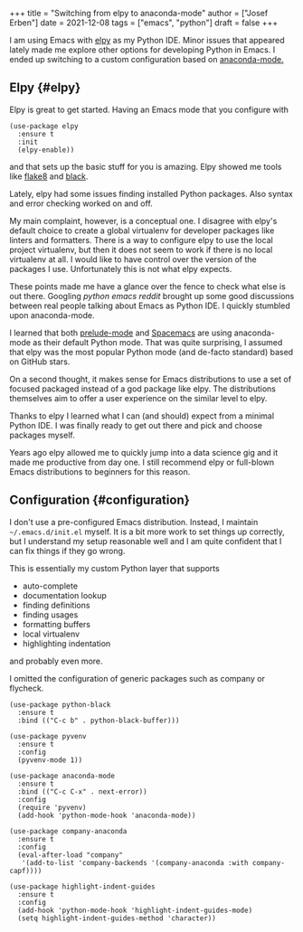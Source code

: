 +++
title = "Switching from elpy to anaconda-mode"
author = ["Josef Erben"]
date = 2021-12-08
tags = ["emacs", "python"]
draft = false
+++

I am using Emacs with [elpy](https://github.com/jorgenschaefer/elpy) as my Python IDE. Minor issues that appeared lately made me explore other options for developing Python in Emacs. I ended up switching to a custom configuration based on [anaconda-mode.](https://github.com/pythonic-emacs/anaconda-mode)

<!--more-->


## Elpy {#elpy}

Elpy is great to get started. Having an Emacs mode that you configure with

```elisp
(use-package elpy
  :ensure t
  :init
  (elpy-enable))
```

and that sets up the basic stuff for you is amazing. Elpy showed me tools like [flake8](https://flake8.pycqa.org/en/latest/) and [black](https://black.readthedocs.io/en/stable/).

Lately, elpy had some issues finding installed Python packages. Also syntax and error checking worked on and off.

My main complaint, however, is a conceptual one. I disagree with elpy's default choice to create a global virtualenv for developer packages like linters and formatters. There is a way to configure elpy to use the local project virtualenv, but then it does not seem to work if there is no local virtualenv at all. I would like to have control over the version of the packages I use. Unfortunately this is not what elpy expects.

These points made me have a glance over the fence to check what else is out there. Googling _python emacs reddit_ brought up some good discussions between real people talking about Emacs as Python IDE. I quickly stumbled upon anaconda-mode.

I learned that both [prelude-mode](https://github.com/bbatsov/prelude) and [Spacemacs](https://www.spacemacs.org/) are using anaconda-mode as their default Python mode. That was quite surprising, I assumed that elpy was the most popular Python mode (and de-facto standard) based on GitHub stars.

On a second thought, it makes sense for Emacs distributions to use a set of focused packaged instead of a god package like elpy. The distributions themselves aim to offer a user experience on the similar level to elpy.

Thanks to elpy I learned what I can (and should) expect from a minimal Python IDE. I was finally ready to get out there and pick and choose packages myself.

Years ago elpy allowed me to quickly jump into a data science gig and it made me productive from day one. I still recommend elpy or full-blown Emacs distributions to beginners for this reason.


## Configuration {#configuration}

I don't use a pre-configured Emacs distribution. Instead, I maintain `~/.emacs.d/init.el` myself. It is a bit more work to set things up correctly, but I understand my setup reasonable well and I am quite confident that I can fix things if they go wrong.

This is essentially my custom Python layer that supports

-   auto-complete
-   documentation lookup
-   finding definitions
-   finding usages
-   formatting buffers
-   local virtualenv
-   highlighting indentation

and probably even more.

I omitted the configuration of generic packages such as company or flycheck.

```elisp
(use-package python-black
  :ensure t
  :bind (("C-c b" . python-black-buffer)))

(use-package pyvenv
  :ensure t
  :config
  (pyvenv-mode 1))

(use-package anaconda-mode
  :ensure t
  :bind (("C-c C-x" . next-error))
  :config
  (require 'pyvenv)
  (add-hook 'python-mode-hook 'anaconda-mode))

(use-package company-anaconda
  :ensure t
  :config
  (eval-after-load "company"
   '(add-to-list 'company-backends '(company-anaconda :with company-capf))))

(use-package highlight-indent-guides
  :ensure t
  :config
  (add-hook 'python-mode-hook 'highlight-indent-guides-mode)
  (setq highlight-indent-guides-method 'character))
```